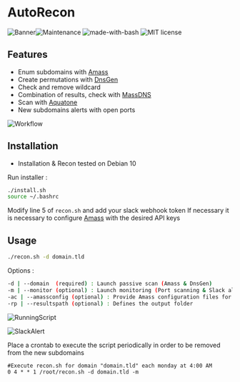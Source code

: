 # AutoRecon
![Banner](https://zupimages.net/up/19/01/uikg.png)![Maintenance](https://img.shields.io/badge/Maintained%3F-yes-green.svg) ![made-with-bash](https://img.shields.io/badge/Made%20with-Bash-1f425f.svg)  ![MIT license](https://img.shields.io/badge/License-MIT-blue.svg)

## Features
- Enum subdomains with [Amass](https://github.com/OWASP/Amass/)
- Create permutations with [DnsGen](https://github.com/ProjectAnte/dnsgen)
- Check and remove wildcard
- Combination of results, check with [MassDNS](https://github.com/blechschmidt/massdns)
- Scan with [Aquatone](https://github.com/michenriksen/aquatone)
- New subdomains alerts with open ports

![Workflow](https://zupimages.net/up/19/01/pdd2.png)

## Installation
- Installation & Recon tested on Debian 10

Run installer :
```bash
./install.sh
source ~/.bashrc
```
Modify line 5 of ```recon.sh``` and add your slack webhook token
If necessary it is necessary to configure [Amass](https://github.com/OWASP/Amass/) with the desired API keys

## Usage

```bash
./recon.sh -d domain.tld
```

Options :
```bash
-d | --domain  (required) : Launch passive scan (Amass & DnsGen)
-m | --monitor (optional) : Launch monitoring (Port scanning & Slack alerting)
-ac | --amassconfig (optional) : Provide Amass configuration files for better results
-rp | --resultspath (optional) : Defines the output folder
```

![RunningScript](https://zupimages.net/up/19/01/41kr.png)

![SlackAlert](https://zupimages.net/up/19/01/xibo.png)

Place a crontab to execute the script periodically in order to be removed from the new subdomains
```
#Execute recon.sh for domain "domain.tld" each monday at 4:00 AM
0 4 * * 1 /root/recon.sh -d domain.tld -m
```